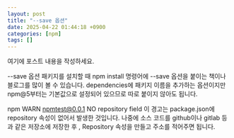 ```yaml
---
layout: post
title: "--save 옵션"
date: 2025-04-22 01:44:18 +0900
categories: [npm]
tags: []
---
```


여기에 포스트 내용을 작성하세요.


--save 옵션
패키지를 설치할 때 npm install 명령어에 --save 옵션을 붙이는 책이나 블로그를 많이 볼 수 있습니다. dependencies에 패키지 이름을 추가하는 옵션이지만 npm@5부터는 기본값으로 설정되어 있으므로 따로 붙이지 않아도 됩니다.

npm WARN npmtest@0.0.1 NO repository field
이 경고는 package.json에 repository 속성이 없어서 발생한 것입니다. 나중에 소스 코드를 github이나 gitlab 등과 같은 저장소에 저장한 후 , Repository 속성을 만들고 주소를 적어주면 됩니다.